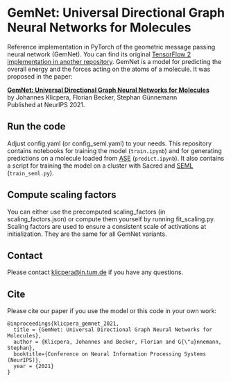 # GemNet: Universal Directional Graph Neural Networks for Molecules

Reference implementation in PyTorch of the geometric message passing neural network (GemNet). You can find its original [TensorFlow 2 implementation in another repository](https://github.com/TUM-DAML/gemnet_tf). GemNet is a model for predicting the overall energy and the forces acting on the atoms of a molecule. It was proposed in the paper:

**[GemNet: Universal Directional Graph Neural Networks for Molecules](https://www.in.tum.de/daml/gemnet/)**   
by Johannes Klicpera, Florian Becker, Stephan Günnemann   
Published at NeurIPS 2021.

## Run the code
Adjust config.yaml (or config_seml.yaml) to your needs.
This repository contains notebooks for training the model (`train.ipynb`) and for generating predictions on a molecule loaded from [ASE](https://wiki.fysik.dtu.dk/ase/) (`predict.ipynb`). It also contains a script for training the model on a cluster with Sacred and [SEML](https://github.com/TUM-DAML/seml) (`train_seml.py`).

## Compute scaling factors
You can either use the precomputed scaling_factors (in scaling_factors.json) or compute them yourself by running fit_scaling.py. Scaling factors are used to ensure a consistent scale of activations at initialization. They are the same for all GemNet variants.

## Contact
Please contact klicpera@in.tum.de if you have any questions.

## Cite
Please cite our paper if you use the model or this code in your own work:

```
@inproceedings{klicpera_gemnet_2021,
  title = {GemNet: Universal Directional Graph Neural Networks for Molecules},
  author = {Klicpera, Johannes and Becker, Florian and G{\"u}nnemann, Stephan},
  booktitle={Conference on Neural Information Processing Systems (NeurIPS)},
  year = {2021}
}
```


